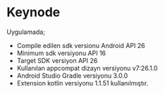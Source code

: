 # Keynode

Uygulamada;

* Compile edilen sdk versionu Android API 26
* Minimum sdk versiyonu API 16 
* Target SDK versiyon API 26
* Kullanılan appcompat dizayn versiyonu v7:26.1.0
* Android Studio Gradle versiyonu 3.0.0
* Extension kotlin versiyonu 1.1.51 kullanılmıştır.

